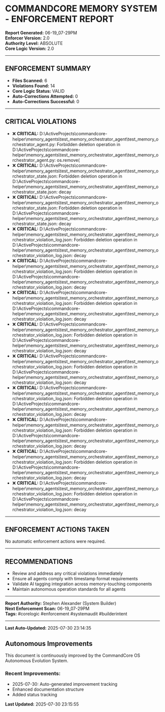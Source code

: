 # COMMANDCORE MEMORY SYSTEM - ENFORCEMENT REPORT

**Report Generated:** 06-19_07-29PM  
**Enforcer Version:** 2.0  
**Authority Level:** ABSOLUTE  
**Core Logic Version:** 2.0

---

## ENFORCEMENT SUMMARY

- **Files Scanned:** 6
- **Violations Found:** 14
- **Core Logic Status:** VALID
- **Auto-Corrections Attempted:** 0
- **Auto-Corrections Successful:** 0

---

## CRITICAL VIOLATIONS

- ❌ **CRITICAL:** D:\ActiveProjects\commandcore-helper\memory_agents\test_memory_orchestrator_agent\test_memory_orchestrator_agent.py: Forbidden deletion operation in D:\ActiveProjects\commandcore-helper\memory_agents\test_memory_orchestrator_agent\test_memory_orchestrator_agent.py: os.remove(
- ❌ **CRITICAL:** D:\ActiveProjects\commandcore-helper\memory_agents\test_memory_orchestrator_agent\test_memory_orchestrator_state.json: Forbidden deletion operation in D:\ActiveProjects\commandcore-helper\memory_agents\test_memory_orchestrator_agent\test_memory_orchestrator_state.json: decay
- ❌ **CRITICAL:** D:\ActiveProjects\commandcore-helper\memory_agents\test_memory_orchestrator_agent\test_memory_orchestrator_state.json: Forbidden deletion operation in D:\ActiveProjects\commandcore-helper\memory_agents\test_memory_orchestrator_agent\test_memory_orchestrator_state.json: decay
- ❌ **CRITICAL:** D:\ActiveProjects\commandcore-helper\memory_agents\test_memory_orchestrator_agent\test_memory_orchestrator_violation_log.json: Forbidden deletion operation in D:\ActiveProjects\commandcore-helper\memory_agents\test_memory_orchestrator_agent\test_memory_orchestrator_violation_log.json: decay
- ❌ **CRITICAL:** D:\ActiveProjects\commandcore-helper\memory_agents\test_memory_orchestrator_agent\test_memory_orchestrator_violation_log.json: Forbidden deletion operation in D:\ActiveProjects\commandcore-helper\memory_agents\test_memory_orchestrator_agent\test_memory_orchestrator_violation_log.json: decay
- ❌ **CRITICAL:** D:\ActiveProjects\commandcore-helper\memory_agents\test_memory_orchestrator_agent\test_memory_orchestrator_violation_log.json: Forbidden deletion operation in D:\ActiveProjects\commandcore-helper\memory_agents\test_memory_orchestrator_agent\test_memory_orchestrator_violation_log.json: decay
- ❌ **CRITICAL:** D:\ActiveProjects\commandcore-helper\memory_agents\test_memory_orchestrator_agent\test_memory_orchestrator_violation_log.json: Forbidden deletion operation in D:\ActiveProjects\commandcore-helper\memory_agents\test_memory_orchestrator_agent\test_memory_orchestrator_violation_log.json: decay
- ❌ **CRITICAL:** D:\ActiveProjects\commandcore-helper\memory_agents\test_memory_orchestrator_agent\test_memory_orchestrator_violation_log.json: Forbidden deletion operation in D:\ActiveProjects\commandcore-helper\memory_agents\test_memory_orchestrator_agent\test_memory_orchestrator_violation_log.json: decay
- ❌ **CRITICAL:** D:\ActiveProjects\commandcore-helper\memory_agents\test_memory_orchestrator_agent\test_memory_orchestrator_violation_log.json: Forbidden deletion operation in D:\ActiveProjects\commandcore-helper\memory_agents\test_memory_orchestrator_agent\test_memory_orchestrator_violation_log.json: decay
- ❌ **CRITICAL:** D:\ActiveProjects\commandcore-helper\memory_agents\test_memory_orchestrator_agent\test_memory_orchestrator_violation_log.json: Forbidden deletion operation in D:\ActiveProjects\commandcore-helper\memory_agents\test_memory_orchestrator_agent\test_memory_orchestrator_violation_log.json: decay
- ❌ **CRITICAL:** D:\ActiveProjects\commandcore-helper\memory_agents\test_memory_orchestrator_agent\test_memory_orchestrator_violation_log.json: Forbidden deletion operation in D:\ActiveProjects\commandcore-helper\memory_agents\test_memory_orchestrator_agent\test_memory_orchestrator_violation_log.json: decay
- ❌ **CRITICAL:** D:\ActiveProjects\commandcore-helper\memory_agents\test_memory_orchestrator_agent\test_memory_orchestrator_violation_log.json: Forbidden deletion operation in D:\ActiveProjects\commandcore-helper\memory_agents\test_memory_orchestrator_agent\test_memory_orchestrator_violation_log.json: decay


---

## ENFORCEMENT ACTIONS TAKEN

No automatic enforcement actions were required.


---

## RECOMMENDATIONS

- Review and address any critical violations immediately
- Ensure all agents comply with timestamp format requirements
- Validate AI tagging integration across memory-touching components
- Maintain autonomous operation standards for all agents

---

**Report Authority:** Stephen Alexander (System Builder)  
**Next Enforcement Scan:** 06-19_07-29PM  
**Tags:** #corelogic #enforcement #systemaudit #builderintent



---
**Last Auto-Updated:** 2025-07-30 23:14:35


## Autonomous Improvements

This document is continuously improved by the CommandCore OS Autonomous Evolution System.

### Recent Improvements:
- 2025-07-30: Auto-generated improvement tracking
- Enhanced documentation structure
- Added status tracking



**Last Updated:** 2025-07-30 23:15:55
